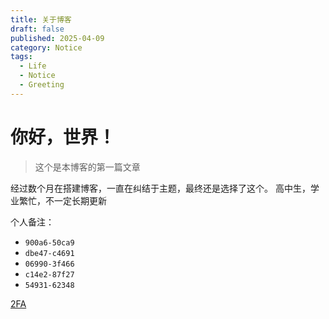 ```yaml
---
title: 关于博客
draft: false
published: 2025-04-09
category: Notice
tags:
  - Life
  - Notice
  - Greeting
---
```

# 你好，世界！

> 这个是本博客的第一篇文章

经过数个月在搭建博客，一直在纠结于主题，最终还是选择了这个。 高中生，学业繁忙，不一定长期更新

个人备注：
- `900a6-50ca9`
- `dbe47-c4691`
- `06990-3f466`
- `c14e2-87f27`
- `54931-62348`

[2FA]('https://2faotp.cn/')
